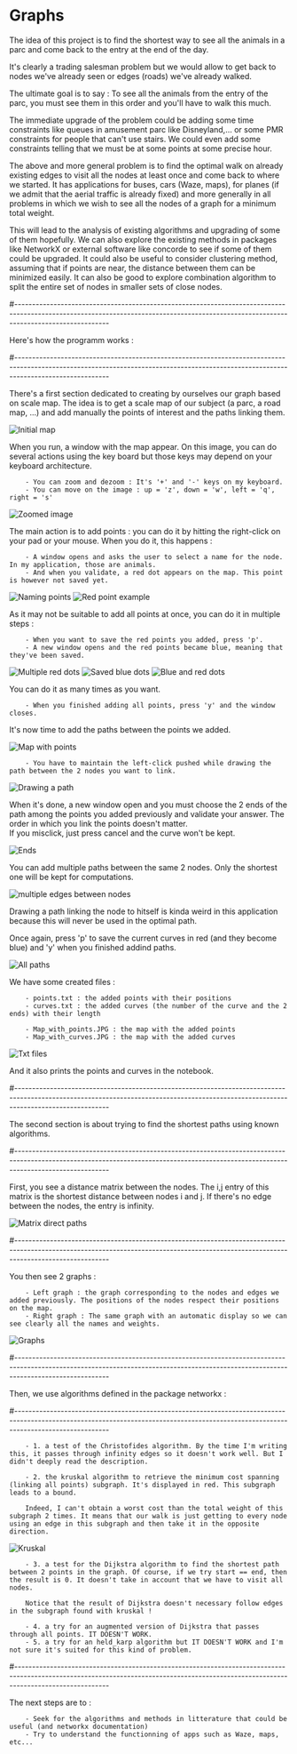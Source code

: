 # Graphs

The idea of this project is to find the shortest way to see all the animals in a parc and come back to the entry at the end of the day. 

It's clearly a trading salesman problem but we would allow to get back to nodes we've already seen or edges (roads) we've already walked. 

The ultimate goal is to say : To see all the animals from the entry of the parc, you must see them in this order and you'll have to walk this much. 

The immediate upgrade of the problem could be adding some time constraints like queues in amusement parc like Disneyland,... or some PMR constraints for people that can't use stairs. We could even add some constraints telling that we must be at some points at some precise hour.  

The above and more general problem is to find the optimal walk on already existing edges to visit all the nodes at least once and come back to where we started. It has applications for buses, cars (Waze, maps), for planes (if we admit that the aerial traffic is already fixed) and more generally in all problems in which we wish to see all the nodes of a graph for a minimum total weight.

This will lead to the analysis of existing algorithms and upgrading of some of them hopefully. We can also explore the existing methods in packages like NetworkX or external software like concorde to see if some of them could be upgraded. It could also be useful to consider clustering method, assuming that if points are near, the distance between them can be minimized easily. It can also be good to explore combination algorithm to split the entire set of nodes in smaller sets of close nodes.

#--------------------------------------------------------------------------------------------------------------------------------------------------------------------------------------

Here's how the programm works : 

#--------------------------------------------------------------------------------------------------------------------------------------------------------------------------------------

There's a first section dedicated to creating by ourselves our graph based on scale map. 
The idea is to get a scale map of our subject (a parc, a road map, ...) and add manually the points of interest and the paths linking them. 

![Initial map](Illustrations_git/image.png)

When you run, a window with the map appear. On this image, you can do several actions using the key board but those keys may depend on your keyboard architecture. 

        - You can zoom and dezoom : It's '+' and '-' keys on my keyboard. 
        - You can move on the image : up = 'z', down = 'w', left = 'q', right = 's' 

![Zoomed image](Illustrations_git/image-1.png)

The main action is to add points : you can do it by hitting the right-click on your pad or your mouse. When you do it, this happens : 

        - A window opens and asks the user to select a name for the node. In my application, those are animals. 
        - And when you validate, a red dot appears on the map. This point is however not saved yet. 

![Naming points](Illustrations_git/image-2.png)
![Red point example](Illustrations_git/image-3.png)

As it may not be suitable to add all points at once, you can do it in multiple steps : 

        - When you want to save the red points you added, press 'p'. 
        - A new window opens and the red points became blue, meaning that they've been saved. 

![Multiple red dots](Illustrations_git/image-4.png)
![Saved blue dots](Illustrations_git/image-5.png)
![Blue and red dots](Illustrations_git/image-6.png)

You can do it as many times as you want. 

        - When you finished adding all points, press 'y' and the window closes. 

It's now time to add the paths between the points we added. 

![Map with points](Illustrations_git/image-7.png)

        - You have to maintain the left-click pushed while drawing the path between the 2 nodes you want to link. 

![Drawing a path](Illustrations_git/image-8.png)

When it's done, a new window open and you must choose the 2 ends of the path among the points you added previously and validate your answer.
The order in which you link the points doesn't matter.  
If you misclick, just press cancel and the curve won't be kept. 

![Ends](Illustrations_git/image-9.png)

You can add multiple paths between the same 2 nodes. Only the shortest one will be kept for computations. 

![multiple edges between nodes](Illustrations_git/image-10.png)

Drawing a path linking the node to hitself is kinda weird in this application because this will never be used in the optimal path. 

Once again, press 'p' to save the current curves in red (and they become blue) and 'y' when you finished addind paths. 

![All paths](Illustrations_git/image-11.png)

We have some created files : 

        - points.txt : the added points with their positions 
        - curves.txt : the added curves (the number of the curve and the 2 ends) with their length 

        - Map_with_points.JPG : the map with the added points
        - Map_with_curves.JPG : the map with the added curves

![Txt files](Illustrations_git/image-12.png)

And it also prints the points and curves in the notebook. 

#--------------------------------------------------------------------------------------------------------------------------------------------------------------------------------------

The second section is about trying to find the shortest paths using known algorithms. 

#--------------------------------------------------------------------------------------------------------------------------------------------------------------------------------------

First, you see a distance matrix between the nodes. 
The i,j entry of this matrix is the shortest distance between nodes i and j. If there's no edge between the nodes, the entry is infinity. 

![Matrix direct paths](Illustrations_git/image-13.png)

#--------------------------------------------------------------------------------------------------------------------------------------------------------------------------------------

You then see 2 graphs : 

        - Left graph : the graph corresponding to the nodes and edges we added previously. The positions of the nodes respect their positions on the map. 
        - Right graph : The same graph with an automatic display so we can see clearly all the names and weights. 

![Graphs](Illustrations_git/image-14.png)

#--------------------------------------------------------------------------------------------------------------------------------------------------------------------------------------

Then, we use algorithms defined in the package networkx : 

#--------------------------------------------------------------------------------------------------------------------------------------------------------------------------------------

        - 1. a test of the Christofides algorithm. By the time I'm writing this, it passes through infinity edges so it doesn't work well. But I didn't deeply read the description. 

        - 2. the kruskal algorithm to retrieve the minimum cost spanning (linking all points) subgraph. It's displayed in red. This subgraph leads to a bound. 
        
        Indeed, I can't obtain a worst cost than the total weight of this subgraph 2 times. It means that our walk is just getting to every node using an edge in this subgraph and then take it in the opposite direction. 

![Kruskal](Illustrations_git/image-15.png)

        - 3. a test for the Dijkstra algorithm to find the shortest path between 2 points in the graph. Of course, if we try start == end, then the result is 0. It doesn't take in account that we have to visit all nodes. 

        Notice that the result of Dijkstra doesn't necessary follow edges in the subgraph found with kruskal ! 

        - 4. a try for an augmented version of Dijkstra that passes through all points. IT DOESN'T WORK. 
        - 5. a try for an held_karp algorithm but IT DOESN'T WORK and I'm not sure it's suited for this kind of problem.    

#--------------------------------------------------------------------------------------------------------------------------------------------------------------------------------------

The next steps are to : 

        - Seek for the algorithms and methods in litterature that could be useful (and networkx documentation)
        - Try to understand the functionning of apps such as Waze, maps, etc...
